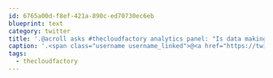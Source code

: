 ```yaml
---
id: 6765a00d-f8ef-421a-890c-ed70730ec6eb
blueprint: text
category: twitter
title: '.@acroll asks #thecloudfactory analytics panel: "Is data making us smarter or dumber as a species?" John: "It makes stupid people stupider"'
caption: '.<span class="username username_linked">@<a href="https://twitter.com/acroll" title="Alistair Croll (self-parody.)">acroll</a></span> asks <span class="hashtag hashtag_local">#<a href="http://tweettemp.darylchymko.ca/?tag=thecloudfactory">thecloudfactory</a> analytics panel: "Is data making us smarter or dumber as a species?" John: "It makes stupid people stupider"'
tags:
  - thecloudfactory
---
```

